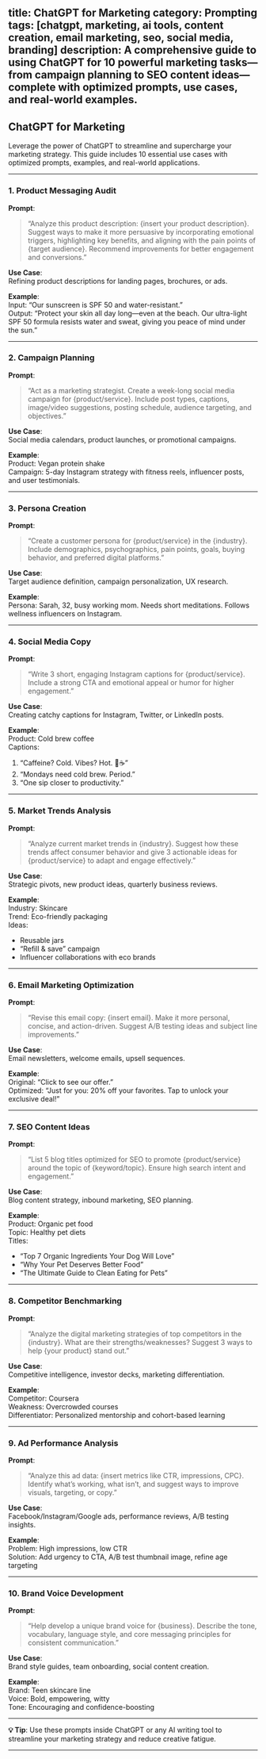 title: ChatGPT for Marketing
category: Prompting
tags: [chatgpt, marketing, ai tools, content creation, email marketing, seo, social media, branding]
description: A comprehensive guide to using ChatGPT for 10 powerful marketing tasks—from campaign planning to SEO content ideas—complete with optimized prompts, use cases, and real-world examples.
---

## ChatGPT for Marketing

Leverage the power of ChatGPT to streamline and supercharge your marketing strategy. This guide includes 10 essential use cases with optimized prompts, examples, and real-world applications.

---

### 1. **Product Messaging Audit**

**Prompt**:  
> “Analyze this product description: {insert your product description}. Suggest ways to make it more persuasive by incorporating emotional triggers, highlighting key benefits, and aligning with the pain points of {target audience}. Recommend improvements for better engagement and conversions.”

**Use Case**:  
Refining product descriptions for landing pages, brochures, or ads.

**Example**:  
Input: “Our sunscreen is SPF 50 and water-resistant.”  
Output: “Protect your skin all day long—even at the beach. Our ultra-light SPF 50 formula resists water and sweat, giving you peace of mind under the sun.”

---

### 2. **Campaign Planning**

**Prompt**:  
> “Act as a marketing strategist. Create a week-long social media campaign for {product/service}. Include post types, captions, image/video suggestions, posting schedule, audience targeting, and objectives.”

**Use Case**:  
Social media calendars, product launches, or promotional campaigns.

**Example**:  
Product: Vegan protein shake  
Campaign: 5-day Instagram strategy with fitness reels, influencer posts, and user testimonials.

---

### 3. **Persona Creation**

**Prompt**:  
> “Create a customer persona for {product/service} in the {industry}. Include demographics, psychographics, pain points, goals, buying behavior, and preferred digital platforms.”

**Use Case**:  
Target audience definition, campaign personalization, UX research.

**Example**:  
Persona: Sarah, 32, busy working mom. Needs short meditations. Follows wellness influencers on Instagram.

---

### 4. **Social Media Copy**

**Prompt**:  
> “Write 3 short, engaging Instagram captions for {product/service}. Include a strong CTA and emotional appeal or humor for higher engagement.”

**Use Case**:  
Creating catchy captions for Instagram, Twitter, or LinkedIn posts.

**Example**:  
Product: Cold brew coffee  
Captions:  
1. “Caffeine? Cold. Vibes? Hot. 🧊☕”  
2. “Mondays need cold brew. Period.”  
3. “One sip closer to productivity.”

---

### 5. **Market Trends Analysis**

**Prompt**:  
> “Analyze current market trends in {industry}. Suggest how these trends affect consumer behavior and give 3 actionable ideas for {product/service} to adapt and engage effectively.”

**Use Case**:  
Strategic pivots, new product ideas, quarterly business reviews.

**Example**:  
Industry: Skincare  
Trend: Eco-friendly packaging  
Ideas:  
- Reusable jars  
- “Refill & save” campaign  
- Influencer collaborations with eco brands

---

### 6. **Email Marketing Optimization**

**Prompt**:  
> “Revise this email copy: {insert email}. Make it more personal, concise, and action-driven. Suggest A/B testing ideas and subject line improvements.”

**Use Case**:  
Email newsletters, welcome emails, upsell sequences.

**Example**:  
Original: “Click to see our offer.”  
Optimized: “Just for you: 20% off your favorites. Tap to unlock your exclusive deal!”

---

### 7. **SEO Content Ideas**

**Prompt**:  
> “List 5 blog titles optimized for SEO to promote {product/service} around the topic of {keyword/topic}. Ensure high search intent and engagement.”

**Use Case**:  
Blog content strategy, inbound marketing, SEO planning.

**Example**:  
Product: Organic pet food  
Topic: Healthy pet diets  
Titles:  
- “Top 7 Organic Ingredients Your Dog Will Love”  
- “Why Your Pet Deserves Better Food”  
- “The Ultimate Guide to Clean Eating for Pets”

---

### 8. **Competitor Benchmarking**

**Prompt**:  
> “Analyze the digital marketing strategies of top competitors in the {industry}. What are their strengths/weaknesses? Suggest 3 ways to help {your product} stand out.”

**Use Case**:  
Competitive intelligence, investor decks, marketing differentiation.

**Example**:  
Competitor: Coursera  
Weakness: Overcrowded courses  
Differentiator: Personalized mentorship and cohort-based learning

---

### 9. **Ad Performance Analysis**

**Prompt**:  
> “Analyze this ad data: {insert metrics like CTR, impressions, CPC}. Identify what’s working, what isn’t, and suggest ways to improve visuals, targeting, or copy.”

**Use Case**:  
Facebook/Instagram/Google ads, performance reviews, A/B testing insights.

**Example**:  
Problem: High impressions, low CTR  
Solution: Add urgency to CTA, A/B test thumbnail image, refine age targeting

---

### 10. **Brand Voice Development**

**Prompt**:  
> “Help develop a unique brand voice for {business}. Describe the tone, vocabulary, language style, and core messaging principles for consistent communication.”

**Use Case**:  
Brand style guides, team onboarding, social content creation.

**Example**:  
Brand: Teen skincare line  
Voice: Bold, empowering, witty  
Tone: Encouraging and confidence-boosting

---

**💡 Tip**: Use these prompts inside ChatGPT or any AI writing tool to streamline your marketing strategy and reduce creative fatigue.

---